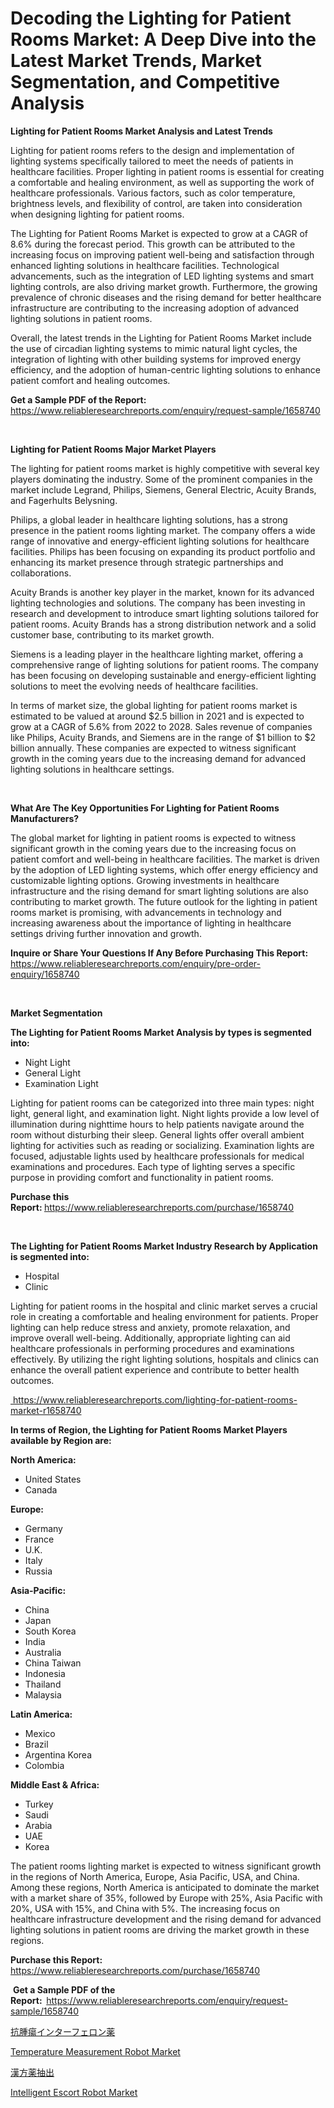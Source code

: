 <p><h1>Decoding the Lighting for Patient Rooms Market: A Deep Dive into the Latest Market Trends, Market Segmentation, and Competitive Analysis</h1></p><p><strong>Lighting for Patient Rooms Market Analysis and Latest Trends</strong></p>
<p><p>Lighting for patient rooms refers to the design and implementation of lighting systems specifically tailored to meet the needs of patients in healthcare facilities. Proper lighting in patient rooms is essential for creating a comfortable and healing environment, as well as supporting the work of healthcare professionals. Various factors, such as color temperature, brightness levels, and flexibility of control, are taken into consideration when designing lighting for patient rooms.</p><p>The Lighting for Patient Rooms Market is expected to grow at a CAGR of 8.6% during the forecast period. This growth can be attributed to the increasing focus on improving patient well-being and satisfaction through enhanced lighting solutions in healthcare facilities. Technological advancements, such as the integration of LED lighting systems and smart lighting controls, are also driving market growth. Furthermore, the growing prevalence of chronic diseases and the rising demand for better healthcare infrastructure are contributing to the increasing adoption of advanced lighting solutions in patient rooms.</p><p>Overall, the latest trends in the Lighting for Patient Rooms Market include the use of circadian lighting systems to mimic natural light cycles, the integration of lighting with other building systems for improved energy efficiency, and the adoption of human-centric lighting solutions to enhance patient comfort and healing outcomes.</p></p>
<p><strong>Get a Sample PDF of the Report:&nbsp;</strong> <a href="https://www.reliableresearchreports.com/enquiry/request-sample/1658740">https://www.reliableresearchreports.com/enquiry/request-sample/1658740</a></p>
<p>&nbsp;</p>
<p><strong>Lighting for Patient Rooms Major Market Players</strong></p>
<p><p>The lighting for patient rooms market is highly competitive with several key players dominating the industry. Some of the prominent companies in the market include Legrand, Philips, Siemens, General Electric, Acuity Brands, and Fagerhults Belysning.</p><p>Philips, a global leader in healthcare lighting solutions, has a strong presence in the patient rooms lighting market. The company offers a wide range of innovative and energy-efficient lighting solutions for healthcare facilities. Philips has been focusing on expanding its product portfolio and enhancing its market presence through strategic partnerships and collaborations.</p><p>Acuity Brands is another key player in the market, known for its advanced lighting technologies and solutions. The company has been investing in research and development to introduce smart lighting solutions tailored for patient rooms. Acuity Brands has a strong distribution network and a solid customer base, contributing to its market growth.</p><p>Siemens is a leading player in the healthcare lighting market, offering a comprehensive range of lighting solutions for patient rooms. The company has been focusing on developing sustainable and energy-efficient lighting solutions to meet the evolving needs of healthcare facilities.</p><p>In terms of market size, the global lighting for patient rooms market is estimated to be valued at around $2.5 billion in 2021 and is expected to grow at a CAGR of 5.6% from 2022 to 2028. Sales revenue of companies like Philips, Acuity Brands, and Siemens are in the range of $1 billion to $2 billion annually. These companies are expected to witness significant growth in the coming years due to the increasing demand for advanced lighting solutions in healthcare settings.</p></p>
<p>&nbsp;</p>
<p><strong>What Are The Key Opportunities For Lighting for Patient Rooms Manufacturers?</strong></p>
<p><p>The global market for lighting in patient rooms is expected to witness significant growth in the coming years due to the increasing focus on patient comfort and well-being in healthcare facilities. The market is driven by the adoption of LED lighting systems, which offer energy efficiency and customizable lighting options. Growing investments in healthcare infrastructure and the rising demand for smart lighting solutions are also contributing to market growth. The future outlook for the lighting in patient rooms market is promising, with advancements in technology and increasing awareness about the importance of lighting in healthcare settings driving further innovation and growth.</p></p>
<p><strong>Inquire or Share Your Questions If Any Before Purchasing This Report:</strong> <a href="https://www.reliableresearchreports.com/enquiry/pre-order-enquiry/1658740">https://www.reliableresearchreports.com/enquiry/pre-order-enquiry/1658740</a></p>
<p>&nbsp;</p>
<p><strong>Market Segmentation</strong></p>
<p><strong>The Lighting for Patient Rooms Market Analysis by types is segmented into:</strong></p>
<p><ul><li>Night Light</li><li>General Light</li><li>Examination Light</li></ul></p>
<p><p>Lighting for patient rooms can be categorized into three main types: night light, general light, and examination light. Night lights provide a low level of illumination during nighttime hours to help patients navigate around the room without disturbing their sleep. General lights offer overall ambient lighting for activities such as reading or socializing. Examination lights are focused, adjustable lights used by healthcare professionals for medical examinations and procedures. Each type of lighting serves a specific purpose in providing comfort and functionality in patient rooms.</p></p>
<p><strong>Purchase this Report:&nbsp;</strong><a href="https://www.reliableresearchreports.com/purchase/1658740">https://www.reliableresearchreports.com/purchase/1658740</a></p>
<p>&nbsp;</p>
<p><strong>The Lighting for Patient Rooms Market Industry Research by Application is segmented into:</strong></p>
<p><ul><li>Hospital</li><li>Clinic</li></ul></p>
<p><p>Lighting for patient rooms in the hospital and clinic market serves a crucial role in creating a comfortable and healing environment for patients. Proper lighting can help reduce stress and anxiety, promote relaxation, and improve overall well-being. Additionally, appropriate lighting can aid healthcare professionals in performing procedures and examinations effectively. By utilizing the right lighting solutions, hospitals and clinics can enhance the overall patient experience and contribute to better health outcomes.</p></p>
<p><a href="https://www.reliableresearchreports.com/lighting-for-patient-rooms-market-r1658740">&nbsp;https://www.reliableresearchreports.com/lighting-for-patient-rooms-market-r1658740</a></p>
<p><strong>In terms of Region, the Lighting for Patient Rooms Market Players available by Region are:</strong></p>
<p>
    <p> <strong> North America: </strong>
        <ul>
            <li>United States</li>
            <li>Canada</li>
        </ul>
        </p> 
    <p> <strong> Europe: </strong>
        <ul>
            <li>Germany</li>
            <li>France</li>
            <li>U.K.</li>
            <li>Italy</li>
            <li>Russia</li>
        </ul>
        </p> 
    <p> <strong> Asia-Pacific: </strong>
        <ul>
            <li>China</li>
            <li>Japan</li>
            <li>South Korea</li>
            <li>India</li>
            <li>Australia</li>
            <li>China Taiwan</li>
            <li>Indonesia</li>
            <li>Thailand</li>
            <li>Malaysia</li>
        </ul>
        </p> 
    <p> <strong> Latin America: </strong>
        <ul>
            <li>Mexico</li>
            <li>Brazil</li>
            <li>Argentina Korea</li>
            <li>Colombia</li>
        </ul>
        </p> 
    <p> <strong> Middle East & Africa: </strong>
        <ul>
            <li>Turkey</li>
            <li>Saudi</li>
            <li>Arabia</li>
            <li>UAE</li>
            <li>Korea</li>
        </ul>
    </p>
    </p>
<p><p>The patient rooms lighting market is expected to witness significant growth in the regions of North America, Europe, Asia Pacific, USA, and China. Among these regions, North America is anticipated to dominate the market with a market share of 35%, followed by Europe with 25%, Asia Pacific with 20%, USA with 15%, and China with 5%. The increasing focus on healthcare infrastructure development and the rising demand for advanced lighting solutions in patient rooms are driving the market growth in these regions.</p></p>
<p><strong>Purchase this Report: </strong><a href="https://www.reliableresearchreports.com/purchase/1658740">https://www.reliableresearchreports.com/purchase/1658740</a></p>
<p>&nbsp;<strong>Get a Sample PDF of the Report:&nbsp;&nbsp;</strong><a href="https://www.reliableresearchreports.com/enquiry/request-sample/1658740">https://www.reliableresearchreports.com/enquiry/request-sample/1658740</a></p>
<p><strong></strong></p>
<p><p><a href="https://github.com/schmahlson/Market-Research-Report-List-2/blob/main/652900296037.md">抗腫瘍インターフェロン薬</a></p><p><a href="https://github.com/jsmusil/Market-Research-Report-List-3/blob/main/temperature-measurement-robot-market.md">Temperature Measurement Robot Market</a></p><p><a href="https://github.com/roulaayoub-saad/Market-Research-Report-List-1/blob/main/352980096036.md">漢方薬抽出</a></p><p><a href="https://github.com/yemakinde/Market-Research-Report-List-2/blob/main/intelligent-escort-robot-market.md">Intelligent Escort Robot Market</a></p></p>